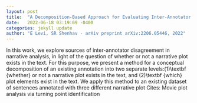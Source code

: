 ```yaml
---
layout: post
title:  "A Decomposition-Based Approach for Evaluating Inter-Annotator Disagreement in Narrative Analysis"
date:   2022-06-18 03:19:09 -0400
categories: jekyll update
author: "E Levi, SR Shenhav - arXiv preprint arXiv:2206.05446, 2022"
---
```

In this work, we explore sources of inter-annotator disagreement in narrative analysis, in light of the question of whether or not a narrative plot exists in the text. For this purpose, we present a method for a conceptual decomposition of an existing annotation into two separate levels:(1)\textbf {whether} or not a narrative plot exists in the text, and (2)\textbf {which} plot elements exist in the text. We apply this method to an existing dataset of sentences annotated with three different narrative plot  Cites: Movie plot analysis via turning point identification